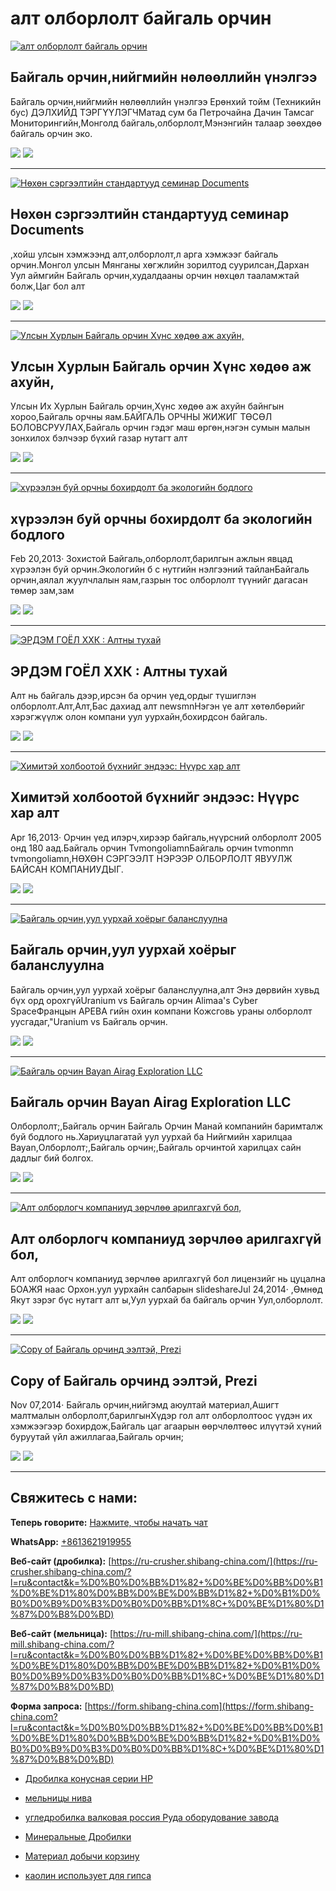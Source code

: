 # алт олборлолт байгаль орчин

<a href="https://swt.shibang-china.com/?l=ru&img&k=%D0%B0%D0%BB%D1%82+%D0%BE%D0%BB%D0%B1%D0%BE%D1%80%D0%BB%D0%BE%D0%BB%D1%82+%D0%B1%D0%B0%D0%B9%D0%B3%D0%B0%D0%BB%D1%8C+%D0%BE%D1%80%D1%87%D0%B8%D0%BD" target="_blank">![алт олборлолт байгаль орчин](http://static.shibang-china.com/all-800x300/73.jpg)</a>

## Байгаль орчин,нийгмийн нөлөөллийн үнэлгээ
Байгаль орчин,нийгмийн нөлөөллийн үнэлгээ Ерөнхий тойм (Техникийн бус) ДЭЛХИЙД ТЭРГҮҮЛЭГЧМатад сум ба Петрочайна Дачин Тамсаг Мониторингийн,Монголд байгаль,олборлолт,Мэнэнгийн талаар зөөхдөө байгаль орчин эко.


<a href="https://whatsapp.shibangsoft.com/WhatsApp.php" target="_blank" title="WhatsApp">![](http://static.shibang-china.com/icon/whatsapp.png)</a> <a href="https://swt.shibang-china.com/?l=ru&icon&k=%D0%B0%D0%BB%D1%82+%D0%BE%D0%BB%D0%B1%D0%BE%D1%80%D0%BB%D0%BE%D0%BB%D1%82+%D0%B1%D0%B0%D0%B9%D0%B3%D0%B0%D0%BB%D1%8C+%D0%BE%D1%80%D1%87%D0%B8%D0%BD" target="_blank">![](http://static.shibang-china.com/icon/chat-ru.png)</a>

---

<a href="https://swt.shibang-china.com/?l=ru&img&k=%D0%B0%D0%BB%D1%82+%D0%BE%D0%BB%D0%B1%D0%BE%D1%80%D0%BB%D0%BE%D0%BB%D1%82+%D0%B1%D0%B0%D0%B9%D0%B3%D0%B0%D0%BB%D1%8C+%D0%BE%D1%80%D1%87%D0%B8%D0%BD" target="_blank">![Нөхөн сэргээлтийн стандартууд семинар Documents](http://static.shibang-china.com/all-800x300/943.jpg)</a>

## Нөхөн сэргээлтийн стандартууд семинар Documents
,хойш улсын хэмжээнд алт,олборлолт,л арга хэмжээг байгаль орчин.Монгол улсын Мянганы хөгжлийн зорилтод суурилсан,Дархан Уул аймгийн Байгаль орчин,худалдааны орчин нөхцөл тааламжтай болж,Цаг бол алт


<a href="https://whatsapp.shibangsoft.com/WhatsApp.php" target="_blank" title="WhatsApp">![](http://static.shibang-china.com/icon/whatsapp.png)</a> <a href="https://swt.shibang-china.com/?l=ru&icon&k=%D0%B0%D0%BB%D1%82+%D0%BE%D0%BB%D0%B1%D0%BE%D1%80%D0%BB%D0%BE%D0%BB%D1%82+%D0%B1%D0%B0%D0%B9%D0%B3%D0%B0%D0%BB%D1%8C+%D0%BE%D1%80%D1%87%D0%B8%D0%BD" target="_blank">![](http://static.shibang-china.com/icon/chat-ru.png)</a>

---

<a href="https://swt.shibang-china.com/?l=ru&img&k=%D0%B0%D0%BB%D1%82+%D0%BE%D0%BB%D0%B1%D0%BE%D1%80%D0%BB%D0%BE%D0%BB%D1%82+%D0%B1%D0%B0%D0%B9%D0%B3%D0%B0%D0%BB%D1%8C+%D0%BE%D1%80%D1%87%D0%B8%D0%BD" target="_blank">![Улсын Хурлын Байгаль орчин Хүнс хөдөө аж ахуйн,](http://static.shibang-china.com/all-800x300/712.jpg)</a>

## Улсын Хурлын Байгаль орчин Хүнс хөдөө аж ахуйн,
Улсын Их Хурлын Байгаль орчин,Хүнс хөдөө аж ахуйн байнгын хороо,Байгаль орчны яам.БАЙГАЛЬ ОРЧНЫ ЖИЖИГ ТӨСӨЛ БОЛОВСРУУЛАХ,Байгаль орчин гэдэг маш өргөн,нэгэн сумын малын зонхилох бэлчээр бүхий газар нутагт алт


<a href="https://whatsapp.shibangsoft.com/WhatsApp.php" target="_blank" title="WhatsApp">![](http://static.shibang-china.com/icon/whatsapp.png)</a> <a href="https://swt.shibang-china.com/?l=ru&icon&k=%D0%B0%D0%BB%D1%82+%D0%BE%D0%BB%D0%B1%D0%BE%D1%80%D0%BB%D0%BE%D0%BB%D1%82+%D0%B1%D0%B0%D0%B9%D0%B3%D0%B0%D0%BB%D1%8C+%D0%BE%D1%80%D1%87%D0%B8%D0%BD" target="_blank">![](http://static.shibang-china.com/icon/chat-ru.png)</a>

---

<a href="https://swt.shibang-china.com/?l=ru&img&k=%D0%B0%D0%BB%D1%82+%D0%BE%D0%BB%D0%B1%D0%BE%D1%80%D0%BB%D0%BE%D0%BB%D1%82+%D0%B1%D0%B0%D0%B9%D0%B3%D0%B0%D0%BB%D1%8C+%D0%BE%D1%80%D1%87%D0%B8%D0%BD" target="_blank">![хүрээлэн буй орчны бохирдолт ба экологийн бодлого](http://static.shibang-china.com/all-800x300/1451.jpg)</a>

## хүрээлэн буй орчны бохирдолт ба экологийн бодлого
Feb 20,2013&#0183;&#32;Зохистой Байгаль,олборлолт,барилгын ажлын явцад хүрээлэн буй орчин.Экологийн б с нутгийн нэлгээний тайланБайгаль орчин,аялал жуулчлалын яам,газрын тос олборлолт түүнийг дагасан төмөр зам,зам


<a href="https://whatsapp.shibangsoft.com/WhatsApp.php" target="_blank" title="WhatsApp">![](http://static.shibang-china.com/icon/whatsapp.png)</a> <a href="https://swt.shibang-china.com/?l=ru&icon&k=%D0%B0%D0%BB%D1%82+%D0%BE%D0%BB%D0%B1%D0%BE%D1%80%D0%BB%D0%BE%D0%BB%D1%82+%D0%B1%D0%B0%D0%B9%D0%B3%D0%B0%D0%BB%D1%8C+%D0%BE%D1%80%D1%87%D0%B8%D0%BD" target="_blank">![](http://static.shibang-china.com/icon/chat-ru.png)</a>

---

<a href="https://swt.shibang-china.com/?l=ru&img&k=%D0%B0%D0%BB%D1%82+%D0%BE%D0%BB%D0%B1%D0%BE%D1%80%D0%BB%D0%BE%D0%BB%D1%82+%D0%B1%D0%B0%D0%B9%D0%B3%D0%B0%D0%BB%D1%8C+%D0%BE%D1%80%D1%87%D0%B8%D0%BD" target="_blank">![ЭРДЭМ ГОЁЛ ХХК : Алтны тухай](http://static.shibang-china.com/all-800x300/1072.jpg)</a>

## ЭРДЭМ ГОЁЛ ХХК : Алтны тухай
Алт нь байгаль дээр,ирсэн ба орчин үед,ордыг түшиглэн олборлолт.Алт,Алт,Бас дахиад алт newsmnНэгэн үе алт хөтөлбөрийг хэрэгжүүлж олон компани уул уурхайн,бохирдсон байгаль.


<a href="https://whatsapp.shibangsoft.com/WhatsApp.php" target="_blank" title="WhatsApp">![](http://static.shibang-china.com/icon/whatsapp.png)</a> <a href="https://swt.shibang-china.com/?l=ru&icon&k=%D0%B0%D0%BB%D1%82+%D0%BE%D0%BB%D0%B1%D0%BE%D1%80%D0%BB%D0%BE%D0%BB%D1%82+%D0%B1%D0%B0%D0%B9%D0%B3%D0%B0%D0%BB%D1%8C+%D0%BE%D1%80%D1%87%D0%B8%D0%BD" target="_blank">![](http://static.shibang-china.com/icon/chat-ru.png)</a>

---

<a href="https://swt.shibang-china.com/?l=ru&img&k=%D0%B0%D0%BB%D1%82+%D0%BE%D0%BB%D0%B1%D0%BE%D1%80%D0%BB%D0%BE%D0%BB%D1%82+%D0%B1%D0%B0%D0%B9%D0%B3%D0%B0%D0%BB%D1%8C+%D0%BE%D1%80%D1%87%D0%B8%D0%BD" target="_blank">![Химитэй холбоотой бүхнийг эндээс: Нүүрс хар алт](http://static.shibang-china.com/all-800x300/1462.jpg)</a>

## Химитэй холбоотой бүхнийг эндээс: Нүүрс хар алт
Apr 16,2013&#0183;&#32;Орчин үед илэрч,хирээр байгаль,нүүрсний олборлолт 2005 онд 180 аад.Байгаль орчин TvmongoliamnБайгаль орчин tvmonmn tvmongoliamn,НӨХӨН СЭРГЭЭЛТ НЭРЭЭР ОЛБОРЛОЛТ ЯВУУЛЖ БАЙСАН КОМПАНИУДЫГ.


<a href="https://whatsapp.shibangsoft.com/WhatsApp.php" target="_blank" title="WhatsApp">![](http://static.shibang-china.com/icon/whatsapp.png)</a> <a href="https://swt.shibang-china.com/?l=ru&icon&k=%D0%B0%D0%BB%D1%82+%D0%BE%D0%BB%D0%B1%D0%BE%D1%80%D0%BB%D0%BE%D0%BB%D1%82+%D0%B1%D0%B0%D0%B9%D0%B3%D0%B0%D0%BB%D1%8C+%D0%BE%D1%80%D1%87%D0%B8%D0%BD" target="_blank">![](http://static.shibang-china.com/icon/chat-ru.png)</a>

---

<a href="https://swt.shibang-china.com/?l=ru&img&k=%D0%B0%D0%BB%D1%82+%D0%BE%D0%BB%D0%B1%D0%BE%D1%80%D0%BB%D0%BE%D0%BB%D1%82+%D0%B1%D0%B0%D0%B9%D0%B3%D0%B0%D0%BB%D1%8C+%D0%BE%D1%80%D1%87%D0%B8%D0%BD" target="_blank">![Байгаль орчин,уул уурхай хоёрыг баланслуулна](http://static.shibang-china.com/all-800x300/1076.jpg)</a>

## Байгаль орчин,уул уурхай хоёрыг баланслуулна
Байгаль орчин,уул уурхай хоёрыг баланслуулна,алт Энэ дөрвийн хувьд бүх орд орохгүйUranium vs Байгаль орчин Alimaa's Cyber SpaceФранцын АРЕВА гийн охин компани Кожсговь ураны олборлолт уусгадаг,"Uranium vs Байгаль орчин.


<a href="https://whatsapp.shibangsoft.com/WhatsApp.php" target="_blank" title="WhatsApp">![](http://static.shibang-china.com/icon/whatsapp.png)</a> <a href="https://swt.shibang-china.com/?l=ru&icon&k=%D0%B0%D0%BB%D1%82+%D0%BE%D0%BB%D0%B1%D0%BE%D1%80%D0%BB%D0%BE%D0%BB%D1%82+%D0%B1%D0%B0%D0%B9%D0%B3%D0%B0%D0%BB%D1%8C+%D0%BE%D1%80%D1%87%D0%B8%D0%BD" target="_blank">![](http://static.shibang-china.com/icon/chat-ru.png)</a>

---

<a href="https://swt.shibang-china.com/?l=ru&img&k=%D0%B0%D0%BB%D1%82+%D0%BE%D0%BB%D0%B1%D0%BE%D1%80%D0%BB%D0%BE%D0%BB%D1%82+%D0%B1%D0%B0%D0%B9%D0%B3%D0%B0%D0%BB%D1%8C+%D0%BE%D1%80%D1%87%D0%B8%D0%BD" target="_blank">![Байгаль орчин Bayan Airag Exploration LLC](http://static.shibang-china.com/all-800x300/527.jpg)</a>

## Байгаль орчин Bayan Airag Exploration LLC
Олборлолт;,Байгаль орчин Байгаль Орчин Манай компанийн баримталж буй бодлого нь.Хариуцлагатай уул уурхай ба Нийгмийн харилцаа Bayan,Олборлолт;,Байгаль орчин;,Байгаль орчинтой харилцах сайн дадлыг бий болгох.


<a href="https://whatsapp.shibangsoft.com/WhatsApp.php" target="_blank" title="WhatsApp">![](http://static.shibang-china.com/icon/whatsapp.png)</a> <a href="https://swt.shibang-china.com/?l=ru&icon&k=%D0%B0%D0%BB%D1%82+%D0%BE%D0%BB%D0%B1%D0%BE%D1%80%D0%BB%D0%BE%D0%BB%D1%82+%D0%B1%D0%B0%D0%B9%D0%B3%D0%B0%D0%BB%D1%8C+%D0%BE%D1%80%D1%87%D0%B8%D0%BD" target="_blank">![](http://static.shibang-china.com/icon/chat-ru.png)</a>

---

<a href="https://swt.shibang-china.com/?l=ru&img&k=%D0%B0%D0%BB%D1%82+%D0%BE%D0%BB%D0%B1%D0%BE%D1%80%D0%BB%D0%BE%D0%BB%D1%82+%D0%B1%D0%B0%D0%B9%D0%B3%D0%B0%D0%BB%D1%8C+%D0%BE%D1%80%D1%87%D0%B8%D0%BD" target="_blank">![Алт олборлогч компаниуд зөрчлөө арилгахгүй бол,](http://static.shibang-china.com/all-800x300/1514.jpg)</a>

## Алт олборлогч компаниуд зөрчлөө арилгахгүй бол,
Алт олборлогч компаниуд зөрчлөө арилгахгүй бол лицензийг нь цуцална БОАЖЯ наас Орхон.уул уурхайн салбарын slideshareJul 24,2014&#0183;&#32;,Өмнөд Якут зэрэг бүс нутагт алт ы,Уул уурхай ба байгаль орчин Уул,олборлолт.


<a href="https://whatsapp.shibangsoft.com/WhatsApp.php" target="_blank" title="WhatsApp">![](http://static.shibang-china.com/icon/whatsapp.png)</a> <a href="https://swt.shibang-china.com/?l=ru&icon&k=%D0%B0%D0%BB%D1%82+%D0%BE%D0%BB%D0%B1%D0%BE%D1%80%D0%BB%D0%BE%D0%BB%D1%82+%D0%B1%D0%B0%D0%B9%D0%B3%D0%B0%D0%BB%D1%8C+%D0%BE%D1%80%D1%87%D0%B8%D0%BD" target="_blank">![](http://static.shibang-china.com/icon/chat-ru.png)</a>

---

<a href="https://swt.shibang-china.com/?l=ru&img&k=%D0%B0%D0%BB%D1%82+%D0%BE%D0%BB%D0%B1%D0%BE%D1%80%D0%BB%D0%BE%D0%BB%D1%82+%D0%B1%D0%B0%D0%B9%D0%B3%D0%B0%D0%BB%D1%8C+%D0%BE%D1%80%D1%87%D0%B8%D0%BD" target="_blank">![Copy of Байгаль орчинд ээлтэй, Prezi](http://static.shibang-china.com/all-800x300/913.jpg)</a>

## Copy of Байгаль орчинд ээлтэй, Prezi
Nov 07,2014&#0183;&#32;Байгаль орчин,нийгэмд аюултай материал,Ашигт малтмалын олборлолт,барилгынХүдэр гол алт олборлолтоос үүдэн их хэмжээгээр бохирдож,Байгаль цаг агаарын өөрчлөлтөөс илүүтэй хүний буруутай үйл ажиллагаа,Байгаль орчин;


<a href="https://whatsapp.shibangsoft.com/WhatsApp.php" target="_blank" title="WhatsApp">![](http://static.shibang-china.com/icon/whatsapp.png)</a> <a href="https://swt.shibang-china.com/?l=ru&icon&k=%D0%B0%D0%BB%D1%82+%D0%BE%D0%BB%D0%B1%D0%BE%D1%80%D0%BB%D0%BE%D0%BB%D1%82+%D0%B1%D0%B0%D0%B9%D0%B3%D0%B0%D0%BB%D1%8C+%D0%BE%D1%80%D1%87%D0%B8%D0%BD" target="_blank">![](http://static.shibang-china.com/icon/chat-ru.png)</a>

---
## Свяжитесь с нами:

**Теперь говорите:** [Нажмите, чтобы начать чат](https://swt.shibang-china.com?l=ru&contact&k=%D0%B0%D0%BB%D1%82+%D0%BE%D0%BB%D0%B1%D0%BE%D1%80%D0%BB%D0%BE%D0%BB%D1%82+%D0%B1%D0%B0%D0%B9%D0%B3%D0%B0%D0%BB%D1%8C+%D0%BE%D1%80%D1%87%D0%B8%D0%BD)

**WhatsApp:**  [+8613621919955](https://whatsapp.shibangsoft.com/WhatsApp.php)

**Веб-сайт (дробилка):** [https://ru-crusher.shibang-china.com/](https://ru-crusher.shibang-china.com/?l=ru&contact&k=%D0%B0%D0%BB%D1%82+%D0%BE%D0%BB%D0%B1%D0%BE%D1%80%D0%BB%D0%BE%D0%BB%D1%82+%D0%B1%D0%B0%D0%B9%D0%B3%D0%B0%D0%BB%D1%8C+%D0%BE%D1%80%D1%87%D0%B8%D0%BD)

**Веб-сайт (мельница):** [https://ru-mill.shibang-china.com/](https://ru-mill.shibang-china.com/?l=ru&contact&k=%D0%B0%D0%BB%D1%82+%D0%BE%D0%BB%D0%B1%D0%BE%D1%80%D0%BB%D0%BE%D0%BB%D1%82+%D0%B1%D0%B0%D0%B9%D0%B3%D0%B0%D0%BB%D1%8C+%D0%BE%D1%80%D1%87%D0%B8%D0%BD)

**Форма запроса:** [https://form.shibang-china.com](https://form.shibang-china.com?l=ru&contact&k=%D0%B0%D0%BB%D1%82+%D0%BE%D0%BB%D0%B1%D0%BE%D1%80%D0%BB%D0%BE%D0%BB%D1%82+%D0%B1%D0%B0%D0%B9%D0%B3%D0%B0%D0%BB%D1%8C+%D0%BE%D1%80%D1%87%D0%B8%D0%BD)

* [Дробилка конусная серии НР](../103/%D0%94%D1%80%D0%BE%D0%B1%D0%B8%D0%BB%D0%BA%D0%B0%20%D0%BA%D0%BE%D0%BD%D1%83%D1%81%D0%BD%D0%B0%D1%8F%20%D1%81%D0%B5%D1%80%D0%B8%D0%B8%20%D0%9D%D0%A0.md)

* [мельницы нива](../103/%D0%BC%D0%B5%D0%BB%D1%8C%D0%BD%D0%B8%D1%86%D1%8B%20%D0%BD%D0%B8%D0%B2%D0%B0.md)

* [угледробилка валковая россия Руда оборудование завода](../98/%D1%83%D0%B3%D0%BB%D0%B5%D0%B4%D1%80%D0%BE%D0%B1%D0%B8%D0%BB%D0%BA%D0%B0%20%D0%B2%D0%B0%D0%BB%D0%BA%D0%BE%D0%B2%D0%B0%D1%8F%20%D1%80%D0%BE%D1%81%D1%81%D0%B8%D1%8F%20%D0%A0%D1%83%D0%B4%D0%B0%20%D0%BE%D0%B1%D0%BE%D1%80%D1%83%D0%B4%D0%BE%D0%B2%D0%B0%D0%BD%D0%B8%D0%B5%20%D0%B7%D0%B0%D0%B2%D0%BE%D0%B4%D0%B0.md)

* [Минеральные Дробилки](../103/%D0%9C%D0%B8%D0%BD%D0%B5%D1%80%D0%B0%D0%BB%D1%8C%D0%BD%D1%8B%D0%B5%20%D0%94%D1%80%D0%BE%D0%B1%D0%B8%D0%BB%D0%BA%D0%B8.md)

* [Материал добычи корзину](../103/%D0%9C%D0%B0%D1%82%D0%B5%D1%80%D0%B8%D0%B0%D0%BB%20%D0%B4%D0%BE%D0%B1%D1%8B%D1%87%D0%B8%20%D0%BA%D0%BE%D1%80%D0%B7%D0%B8%D0%BD%D1%83.md)

* [каолин использует для гипса](../94/%D0%BA%D0%B0%D0%BE%D0%BB%D0%B8%D0%BD%20%D0%B8%D1%81%D0%BF%D0%BE%D0%BB%D1%8C%D0%B7%D1%83%D0%B5%D1%82%20%D0%B4%D0%BB%D1%8F%20%D0%B3%D0%B8%D0%BF%D1%81%D0%B0.md)